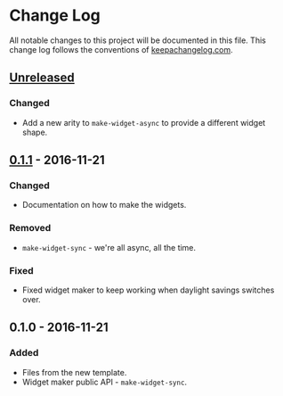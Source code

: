 # Change Log
All notable changes to this project will be documented in this file. This change log follows the conventions of [keepachangelog.com](http://keepachangelog.com/).

## [Unreleased][unreleased]
### Changed
- Add a new arity to `make-widget-async` to provide a different widget shape.

## [0.1.1] - 2016-11-21
### Changed
- Documentation on how to make the widgets.

### Removed
- `make-widget-sync` - we're all async, all the time.

### Fixed
- Fixed widget maker to keep working when daylight savings switches over.

## 0.1.0 - 2016-11-21
### Added
- Files from the new template.
- Widget maker public API - `make-widget-sync`.

[unreleased]: https://github.com/your-name/deeplake-webhook/compare/0.1.1...HEAD
[0.1.1]: https://github.com/your-name/deeplake-webhook/compare/0.1.0...0.1.1
